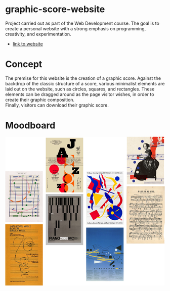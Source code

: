 # graphic-score-website
Project carried out as part of the Web Development course.
The goal is to create a personal website with a strong emphasis on programming, creativity, and experimentation. 

- [link to website](https://alexandracordeiro.github.io/personal_website/)

# Concept
The premise for this website is the creation of a graphic score.
Against the backdrop of the classic structure of a score, various minimalist elements are laid out on the website, such as circles, squares, and rectangles.
These elements can be dragged around as the page visitor wishes, in order to create their graphic composition.  
Finally, visitors can download their graphic score.

# Moodboard

<center>
    <img src="/imgs/moodboard.svg">
</center>



